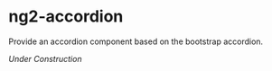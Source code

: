 # ng2-accordion
Provide an accordion component based on the bootstrap accordion.  

_Under Construction_
